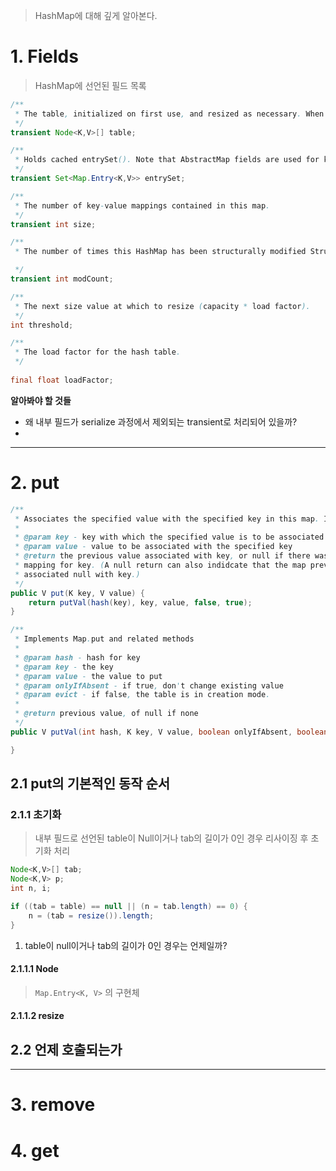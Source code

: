 > HashMap에 대해 깊게 알아본다.

# 1. Fields
> HashMap에 선언된 필드 목록

```Java
/**
 * The table, initialized on first use, and resized as necessary. When allocated, length is always a power of two. (We also tolerate length zero in some operations to allow bootstrapping mechanics that are currently not needed.)
 */
transient Node<K,V>[] table;

/**
 * Holds cached entrySet(). Note that AbstractMap fields are used for keySet() and values().
 */
transient Set<Map.Entry<K,V>> entrySet;

/**
 * The number of key-value mappings contained in this map.
 */
transient int size;

/**
 * The number of times this HashMap has been structurally modified Structural modifications are those that change the number of mappings in the HashMap or otherwise modify its internal structure (e.g., rehash). This field is used to make iterators on Collection-views of the HashMap fail-fast. (See ConcurrentModificationException).

 */
transient int modCount;

/**
 * The next size value at which to resize (capacity * load factor).
 */
int threshold;

/**
 * The load factor for the hash table.
 */
 
final float loadFactor;
```

**알아봐야 할 것들**
- 왜 내부 필드가 serialize 과정에서 제외되는 transient로 처리되어 있을까?
- 

---
# 2. put
```Java
/**
 * Associates the specified value with the specified key in this map. If the map  * previously contained a mapping for the key, the old value is replaced.
 * 
 * @param key - key with which the specified value is to be associated
 * @param value - value to be associated with the specified key
 * @return the previous value associated with key, or null if there was no   
 * mapping for key. (A null return can also indidcate that the map previously 
 * associated null with key.)
 */
public V put(K key, V value) {  
    return putVal(hash(key), key, value, false, true);  
}

/**
 * Implements Map.put and related methods
 * 
 * @param hash - hash for key
 * @param key - the key
 * @param value - the value to put
 * @param onlyIfAbsent - if true, don't change existing value
 * @param evict - if false, the table is in creation mode.
 * 
 * @return previous value, of null if none
 */
public V putVal(int hash, K key, V value, boolean onlyIfAbsent, boolean evict) {

}
```

## 2.1 put의 기본적인 동작 순서

### 2.1.1 초기화
> 내부 필드로 선언된 table이 Null이거나 tab의 길이가 0인 경우 리사이징 후 초기화 처리

```Java
Node<K,V>[] tab; 
Node<K,V> p; 
int n, i;

if ((tab = table) == null || (n = tab.length) == 0) {
	n = (tab = resize()).length;
}
```

1. table이 null이거나 tab의 길이가 0인 경우는 언제일까?

#### 2.1.1.1 Node
> `Map.Entry<K, V>` 의 구현체


#### 2.1.1.2 resize




## 2.2 언제 호출되는가


---
# 3. remove


# 4. get

